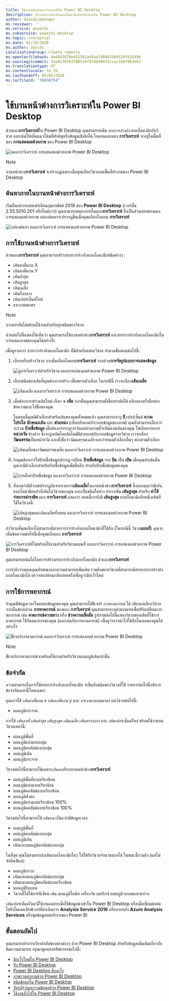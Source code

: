 ```yaml
---
title: ใช้บานหน้าต่างการวิเคราะห์ใน Power BI Desktop
description: สร้างสายการอ้างอิงแบบไดนามิกสำหรับวิชวลใน Power BI Desktop
author: davidiseminger
ms.reviewer: ''
ms.service: powerbi
ms.subservice: powerbi-desktop
ms.topic: conceptual
ms.date: 01/10/2020
ms.author: davidi
LocalizationGroup: Create reports
ms.openlocfilehash: 4ad843078e452502a94aa7d60b3304528fd25496
ms.sourcegitcommit: 7aa0136f93f88516f97ddd8031ccac5d07863b92
ms.translationtype: HT
ms.contentlocale: th-TH
ms.lasthandoff: 05/05/2020
ms.locfileid: "76038754"
---
```

# <a name="use-the-analytics-pane-in-power-bi-desktop"></a>ใช้บานหน้าต่างการวิเคราะห์ใน Power BI Desktop

ด้วยแผง**การวิเคราะห์**ใน Power BI Desktop คุณสามารถเพิ่ม *สายการอ้างอิง* แบบไดนามิกกับวิชวล และเน้นให้เห็นแนวโน้มที่สำคัญหรือข้อมูลเชิงลึกได้ ไอคอนและแผง **การวิเคราะห์** จะอยู่ในพื้นที่ของ **การแสดงผลด้วยภาพ** ของ Power BI Desktop

![แผงการวิเคราะห์ การแสดงผลด้วยภาพ Power BI Desktop](media/desktop-analytics-pane/analytics-pane_1.png)

> [!NOTE]
> บานหน้าต่าง**การวิเคราะห์** จะปรากฏเฉพาะเมื่อคุณเลือกวิชวลบนพื้นที่ทำงานของ Power BI Desktop

## <a name="search-within-the-analytics-pane"></a>ค้นหาภายในบานหน้าต่างการวิเคราะห์

เริ่มตั้งแต่การเผยแพร่เดือนกุมภาพันธ์ 2018 ของ **Power BI Desktop** (เวอร์ชั่น 2.55.5010.201 หรือใหม่กว่า) คุณสามารถค้นหาภายในแผง**การวิเคราะห์** ซึ่งเป็นส่วนย่อยของแผงการแสดงผลด้วยภาพ กล่องค้นหาจะปรากฏขึ้นเมื่อคุณเลือกไอคอน **การวิเคราะห์**

![กล่องค้นหา แผงการวิเคราะห์ การแสดงผลด้วยภาพ Power BI Desktop](media/desktop-analytics-pane/analytics-pane_1b.png)

## <a name="use-the-analytics-pane"></a>การใช้บานหน้าต่างการวิเคราะห์

ด้วยแผง**การวิเคราะห์** คุณสามารถสร้างสายการอ้างอิงแบบไดนามิกชนิดต่างๆ :

* เส้นคงที่แกน X
* เส้นคงที่แกน Y
* เส้นต่ำสุด
* เส้นสูงสุด
* เส้นเฉลี่ย
* เส้นกึ่งกลาง
* เส้นเปอร์เซ็นต์ไทล์
* แรเงาสมมาตร

> [!NOTE]
> บางบรรทัดไม่พร้อมใช้งานสำหรับทุกชนิดของวิชวล

ส่วนต่อไปนี้แสดงให้เห็นว่า คุณสามารถใช้บานหน้าต่าง**การวิเคราะห์** และสายการอ้างอิงแบบไดนามิกในการแสดงภาพของคุณได้อย่างไร

เพื่อดูรายการ สายการอ้างอิงแบบไดนามิก ที่มีสำหรับแต่ละวิชาล ทำตามขั้นตอนต่อไปนี้:

1. เลือกหรือสร้างวิชวล จากนั้นเลือกไอคอน**การวิเคราะห์** จากส่วน**การจัดรูปแบบการแสดงข้อมูล**

    ![ดูการวิเคราะห์สำหรับวิชวล แผงการแสดงผลด้วยภาพ Power BI Desktop](media/desktop-analytics-pane/analytics-pane_2.png)

2. เลือกชนิดของเส้นที่คุณต้องการสร้าง เพื่อขยายตัวเลือก ในกรณีนี้ เราจะเลือก**เส้นเฉลี่ย**

    ![เส้นเฉลี่ย แผงการวิเคราะห์ การแสดงผลด้วยภาพ Power BI Desktop](media/desktop-analytics-pane/analytics-pane_3.png)

3. เมื่อต้องการสร้างเส้นใหม่ เลือก **+&nbsp;เพิ่ม** จากนั้นคุณสามารถตั้งชื่อบรรทัดได้ คลิกสองครั้งที่กล่องข้อความและใส่ชื่อของคุณ

    ในตอนนี้คุณมีตัวเลือกสำหรับเส้นของคุณทั้งหมดแล้ว คุณสามารถระบุ **สี**,เปอร์เซ็นต์ **ความโปร่งใส** **ลักษณะเส้น** และ **ตำแหน่ง** (เทียบกับองค์ประกอบข้อมูลของภาพ) คุณยังสามารถเลือกว่าจะรวม  **ป้ายชื่อข้อมูล** เมื่อต้องการระบุการวัดผลด้วยภาพที่จะยึดตามเส้นของคุณ ให้เลือกรายการ **หน่วยวัด** ข้างล่าง ซึ่งจะถูกเติมโดยอัตโนมัติด้วยองค์ประกอบข้อมูลจากวิชวล เราจะเลือก**วัฒนธรรม**เป็นหน่วยวัด และตั้งชื่อว่า*วัฒนธรรมเฉลี่ย* และกำหนดตัวเลือกอื่นๆ สองสามตัวเลือก

    ![เส้นเฉลี่ยของวัฒนธรรมเฉลี่ย แผงการวิเคราะห์ การแสดงผลด้วยภาพ Power BI Desktop](media/desktop-analytics-pane/analytics-pane_4.png)

4. ถ้าคุณต้องการให้ป้ายชื่อข้อมูลปรากฏ เปลี่ยน **ป้ายชื่อข้อมูล** จาก **ปิด** เป็น **เปิด** เมื่อคุณทำเช่นนั้น คุณจะมีตัวเลือกสำหรับป้ายชื่อข้อมูลเพิ่มขึ้นอีก สำหรับป้ายชื่อข้อมุลของคุณ

    ![การตั้งค่าป้ายชื่อข้อมูล แผงการวิเคราะห์ การแสดงผลด้วยภาพ Power BI Desktop](media/desktop-analytics-pane/analytics-pane_5.png)

5. สังเกตว่ามีตัวเลขปรากฏถัดจากรายการ**เส้นเฉลี่ย**ในบานหน้าต่าง**การวิเคราะห์** ซึ่งบอกคุณว่ามีเส้นแบบไดนามิกแล้วกี่เส้นในวิชวลของคุณ และเป็นชนิดใดบ้าง ถ้าเราเพิ่ม **เส้นสูงสุด** สำหรับ **ค่าใช้จ่ายการดำรงชีพ** แผง **การวิเคราะห์** แสดงว่า ตอนนี้เรายังมี **เส้นสูงสุด** แบบไดนามิกอีกหนึ่งเส้นที่ใช้ในวิชวลนี้

    ![เส้นสูงสุดและเส้นเฉลี่ยทั้งหทด แผงการวิเคราะห์ การแสดงผลด้วยภาพ Power BI Desktop](media/desktop-analytics-pane/analytics-pane_6.png)

ถ้าวิชวลที่คุณเลือกไม่สามารถมีสายการการอ้างอิงแบบไดนามิกที่ใช้กับ (ในกรณีนี้ วิชวล**แผนที่**) คุณจะเห็นข้อความต่อไปนี้เมื่อคุณเลือแผง **การวิเคราะห์**

![การวิเคราะห์ที่ไม่พร้อมใช้งานสำหรับวิชวลแผนที่ แผงการวิเคราะห์ การแสดงผลด้วยภาพ Power BI Desktop](media/desktop-analytics-pane/analytics-pane_7.png)

คุณสามารถเน้นได้โดยการสร้างสายการอ้างอิงแบบไดนามิก ด้วแผง**การวิเคราะห์**

เรากำลังวางแผนคุณลักษณะและความสามารถเพิ่มเติม รวมถึงขยายวิชวลที่สามารถมีสายการการอ้างอิงแบบไดนามิกได้ ตรวจสอบย้อนกลับบ่อยครั้งเพื่อดูว่ามีอะไรใหม่

## <a name="apply-forecasting"></a>การใช้การพยากรณ์

ถ้าคุณมีข้อมูลเวลาในแหล่งข้อมูลของคุณ คุณสามารถใช้ฟีเจอร์ *การคาดการณ์* ได้ เพียงแค่เลือกวิชวล จากนั้นขยายส่วน **การคาดการณ์** ของแผง  **การวิเคราะห์** คุณสามารถระบุค่ามากมายเพื่อปรับเปลี่ยนการพยากรณ์ เช่น **คาดการณ์ความยาว** หรือ **ช่วงความเชื่อมั่น** รูปภาพต่อไปนี้แสดงวิชวลของเส้นที่ใช้การคาดการณ์ ใช้จินตนาการของคุณ (และเล่นกับการคาดการณ์) เพื่อดูว่าอาจนำไปใช้กับโมเดลของคุณได้อย่างไร

![ฟีเจอร์การคาดการณ์ แผงการวิเคราะห์ การแสดงผลด้วยภาพ Power BI Desktop](media/desktop-analytics-pane/analytics-pane_8.png)

> [!NOTE]
> ฟีเจอร์การคาดการณ์จะพร้อมใช้งานสำหรับวิชวลแผนภูมิเส้นเท่านั้น

## <a name="limitations"></a>ข้อจำกัด

ความสามารถในการใช้สายการอ้างอิงแบบไดนามิก จะขึ้นกับชนิดของวิชวลที่ใช้ รายการต่อไปนี้อธิบายข้อจำกัดเหล่านี้โดยเฉพาะ

คุณอาจใช้ *เส้นคงที่แกน x* *เส้นคงที่แกน  y* และ *แรเงาแบบสมมาตร* บนวิชวลต่อไปนี้:

* แผนภูมิกระจาย

การใช้ *เส้นคงที่* *เส้นต่ำสุด* *เส้นสูงสุด* *เส้นเฉลี่ย* *เส้นตรงกลาง* และ *เส้นเปอร์เซ็นต์ไทล์* พร้อมใช้งานบนวิชวลเหล่านี้:

* แผนภูมิพื้นที่
* แผนภูมิแท่งแบบกลุ่ม
* แผนภูมิคอลัมน์แบบกลุ่ม
* แผนภูมิเส้น
* แผนภูมิกระจาย

วิชวลต่อไปนี้สามารถใช้เฉพาะ*เส้นคงที่*จากบานหน้าต่าง**การวิเคราะห์**:

* แผนภูมิพื้นที่แบบเรียงซ้อน
* แผนภูมิแท่งแบบเรียงซ้อน
* แผนภูมิคอลัมน์แบบเรียงซ้อน
* แผนภูมิน้ำตก
* แผนภูมิแท่งแบบเรียงซ้อน 100%
* แผนภูมิคอลัมน์แบบเรียงซ้อน 100%

วิชวลต่อไปนี้สามารถใช้  *เส้นแนวโน้ม* ถ้ามีข้อมูลเวลา:

* แผนภูมิพื้นที่
* แผนภูมิคอลัมน์แบบกลุ่ม
* แผนภูมิเส้น
* เส้นและแผนภูมิคอลัมน์แบบกลุ่ม

ในที่สุด คุณไม่สามารถนำเส้นแบบไดนามิกใดๆ ไปใช้กับวิชวลจำนวนมากได้ ในขณะนี้รวมถึง (แต่ไม่จำกัดเพียง):

* แผนภูมิกรวย
* เส้นและแผนภูมิคอลัมน์แบบกลุ่ม
* เส้นและแผนภูมิคอลัมน์แบบเรียงซ้อน
* แผนภูมิริบบอน
* วิชวลที่ไม่ใช่คาร์ทีเซียน เช่น แผนภูมิโดนัท เครื่องวัด เมทริกซ์ แผนภูมิวงกลมและตาราง

*เส้นเปอร์เซ็นต์ไทล์* มีใช้งานเฉพาะเมื่อใช้ข้อมูลนำเข้าใน Power BI Desktop หรือเมื่อเชื่อมต่อสดไปยังโมเดลเซิร์ฟเวอร์ที่ดำเนินการ  **Analysis Service 2016** หรือภายหลัง **Azure Analysis Services** หรือชุดข้อมูลบนบริการของ Power BI

## <a name="next-steps"></a>ขั้นตอนถัดไป

คุณสามารถทำการเรียงลำดับของของต่างๆ ด้วย Power BI Desktop สำหรับข้อมูลเพิ่มเติมเกี่ยวกับขีดความสามารถ กรุณาดูแหล่งทรัพยากรต่อไปนี้:

* [มีอะไรใหม่ใน Power BI Desktop](desktop-latest-update.md)
* [รับ Power BI Desktop](desktop-get-the-desktop.md)
* [Power BI Desktop คืออะไร](desktop-what-is-desktop.md)
* [ภาพรวมคำถามด้วย Power BI Desktop](desktop-query-overview.md)
* [ชนิดข้อมูลใน Power BI Desktop](desktop-data-types.md)
* [จัดรูปร่างและรวมข้อมูลด้วย Power BI Desktop](desktop-shape-and-combine-data.md)
* [ใช้งานทั่วไปใน Power BI Desktop](desktop-common-query-tasks.md)
